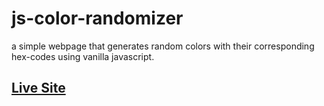 # js-color-randomizer
a simple webpage that generates random colors with their corresponding hex-codes using vanilla javascript.
## [Live Site](https://js-color-randomizer.netlify.app/)
